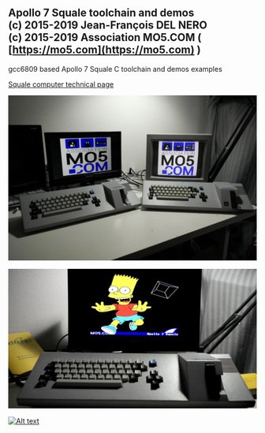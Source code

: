 Apollo 7 Squale toolchain and demos  
(c) 2015-2019 Jean-François DEL NERO  
(c) 2015-2019 Association MO5.COM ( [https://mo5.com](https://mo5.com) )
---

gcc6809 based Apollo 7 Squale C toolchain and demos examples

[Squale computer technical page](http://hxc2001.free.fr/Squale/index.html)

![Squale_mo5](https://raw.githubusercontent.com/jfdelnero/Apollo_7_Squale/master/doc/imgs/Squales_MO5.jpg)

![Squale_demo](https://raw.githubusercontent.com/jfdelnero/Apollo_7_Squale/master/doc/imgs/Squale_Demo.png)

[![Alt text](https://img.youtube.com/vi/cp6OLa2aaII/0.jpg)](https://www.youtube.com/watch?v=cp6OLa2aaII)

